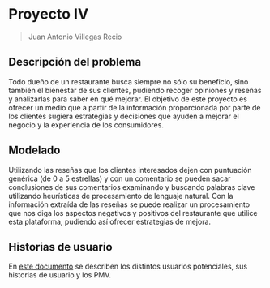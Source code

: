 # Proyecto IV
> Juan Antonio Villegas Recio 

## Descripción del problema
Todo dueño de un restaurante busca siempre no sólo su beneficio, sino también el bienestar de sus clientes, pudiendo recoger opiniones y reseñas y analizarlas para saber en qué mejorar. El objetivo de este proyecto es ofrecer un medio que a partir de la información proporcionada por parte de los clientes sugiera estrategias y decisiones que ayuden a mejorar el negocio y la experiencia de los consumidores. 

## Modelado
Utilizando las reseñas que los clientes interesados dejen con puntuación genérica (de 0 a 5 estrellas) y con un comentario se pueden sacar conclusiones de sus comentarios examinando y buscando palabras clave utilizando heurísticas de procesamiento de lenguaje natural. Con la información extraída de las reseñas se puede realizar un procesamiento que nos diga los aspectos negativos y positivos del restaurante que utilice esta plataforma, pudiendo así ofrecer estrategias de mejora.

## Historias de usuario
En [este documento](./docs/personas.md) se describen los distintos usuarios potenciales, sus historias de usuario y los PMV.

